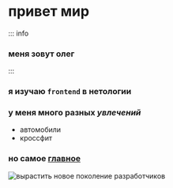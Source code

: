 # привет мир

::: info
### меня зовут **олег**
:::

### я изучаю `frontend` в нетологии
 
### у меня **много** разных _увлечений_

* автомобили
* кроссфит

### но самое <u>главное</u> 

![вырастить новое поколение разработчиков](https://ya.ru/images/search?p=5&source=serp&text=фото+программиста+за+работой+для+детей&pos=18&rpt=simage&img_url=https%3A%2F%2Flearnit.lv%2Fapp%2Fuploads%2F2016%2F07%2FIMG_7552-3.jpg&lr=2)


